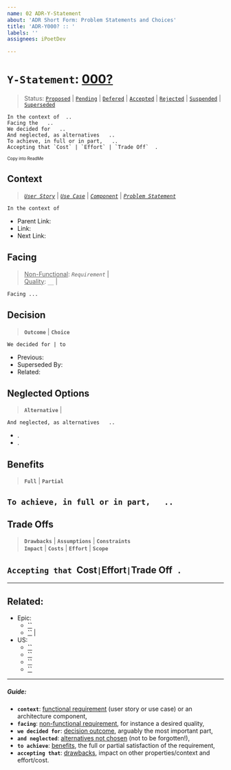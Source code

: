```yaml
---
name: 02 ADR-Y-Statement
about: 'ADR Short Form: Problem Statements and Choices'
title: 'ADR-Y000? :: '
labels: ''
assignees: iPoetDev

---
```


# **`Y-Statement`**: **[000?]()**
> Status: [`Proposed`](https://github.com/iPoetDev/P2-Template/labels/ADR-Proposed)  |  [`Pending`](https://github.com/iPoetDev/P2-Template/labels/ADR-Pending)  |  [`Defered`](https://github.com/iPoetDev/P2-Template/labels/ADR-Deferred)  |  [`Accepted`](https://github.com/iPoetDev/P2-Template/labels/ADR-Accepted)  |  [`Rejected`](https://github.com/iPoetDev/P2-Template/labels/ADR-Rejected)  |  [`Suspended`](https://github.com/iPoetDev/P2-Template/labels/ADR-Suspended)  |  [`Superseded`](https://github.com/iPoetDev/P2-Template/labels/ADR-Superseded)

```
In the context of  ..
Facing the   ..
We decided for   ..
And neglected, as alternatives   ..
To achieve, in full or in part,   ..
Accepting that `Cost` | `Effort` | `Trade Off`  .
```
<small><sub>Copy into ReadMe<sub></small>

## Context
> *[`User Story`]()* | *[`Use Case`]()* | *[`Component`]()* | *[`Problem Statement`]()*

`In the context of   `

- Parent Link: *[ ]( )*
- Link: *[ ]( )*
- Next Link: *[ ]( )*

## Facing
> <ins>Non-Functional</ins>: *`Requirement`* |   <br>
> <ins>Quality</ins>: *`__`* |   <br>

` Facing ... `

## Decision
>  **`Outcome`** | **`Choice`**   <br>

`We decided for | to `

- Previous: *[ ]( )*
- Superseded By: *[ ]( )*
- Related: *[ ]( )*

## Neglected Options
> **`Alternative`** |

`And neglected, as alternatives   ..`
- .
- .

## Benefits
> **`Full`** | **`Partial`**

`To achieve, in full or in part,   .. `
-

## Trade Offs
> **`Drawbacks`**  | **`Assumptions`** | **`Constraints`**  <br>
> **`Impact`** | **`Costs`** | **`Effort`**  | **`Scope`**

`Accepting that `Cost` | `Effort` | `Trade Off`  . `
-

---

## Related:

- Epic:
  - **[``]()**
  - **[``]()** |
- US:
  - **[``]()**
  - **[``]()**
  - **[``]()**
  - **[``]()**

---
##### Guide:

- **`context`**: <ins>functional requirement</ins> (user story or use case) or an architecture component,
- **`facing`**: <ins>non-functional requirement</ins>, for instance a desired quality,
- **`we decided for`**: <ins>decision outcome</ins>, arguably the most important part,
- **`and neglected`**: <ins>alternatives not chosen</ins> (not to be forgotten!),
- **`to achieve`**: <ins>benefits</ins>, the full or partial satisfaction of the requirement,
- **`accepting that`**: <ins>drawbacks</ins>, impact on other properties/context and effort/cost.
